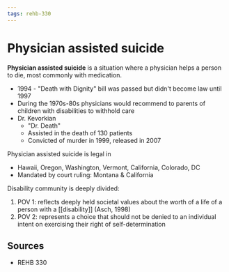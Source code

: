 ```yaml
---
tags: rehb-330
---
```


# Physician assisted suicide

**Physician assisted suicide** is a situation where a physician helps a person to die, most commonly with medication.

- 1994 - "Death with Dignity" bill was passed but didn't become law until 1997
- During the 1970s-80s physicians would recommend to parents of children with disabilities to withhold care
- Dr. Kevorkian
  - "Dr. Death"
  - Assisted in the death of 130 patients
  - Convicted of murder in 1999, released in 2007

Physician assisted suicide is legal in

- Hawaii, Oregon, Washington, Vermont, California, Colorado, DC
- Mandated by court ruling: Montana & California

Disability community is deeply divided:

1. POV 1: reflects deeply held societal values about the worth of a life of a person with a [[disability]] (Asch, 1998)
2. POV 2: represents a choice that should not be denied to an individual intent on exercising their right of self-determination

## Sources

- REHB 330
